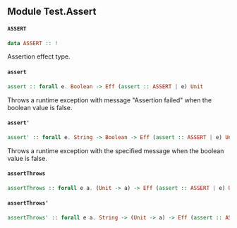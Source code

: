## Module Test.Assert

#### `ASSERT`

``` purescript
data ASSERT :: !
```

Assertion effect type.

#### `assert`

``` purescript
assert :: forall e. Boolean -> Eff (assert :: ASSERT | e) Unit
```

Throws a runtime exception with message "Assertion failed" when the boolean
value is false.

#### `assert'`

``` purescript
assert' :: forall e. String -> Boolean -> Eff (assert :: ASSERT | e) Unit
```

Throws a runtime exception with the specified message when the boolean
value is false.

#### `assertThrows`

``` purescript
assertThrows :: forall e a. (Unit -> a) -> Eff (assert :: ASSERT | e) Unit
```

#### `assertThrows'`

``` purescript
assertThrows' :: forall e a. String -> (Unit -> a) -> Eff (assert :: ASSERT | e) Unit
```


